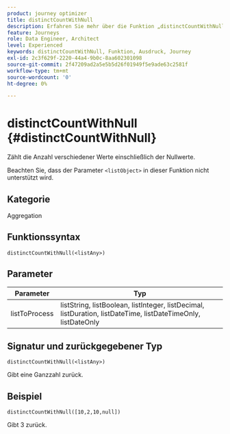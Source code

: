 ```yaml
---
product: journey optimizer
title: distinctCountWithNull
description: Erfahren Sie mehr über die Funktion „distinctCountWithNull“
feature: Journeys
role: Data Engineer, Architect
level: Experienced
keywords: distinctCountWithNull, Funktion, Ausdruck, Journey
exl-id: 2c3f629f-2220-44a4-9b0c-8aa602301098
source-git-commit: 2f47209ad2a5e5b5d26f01949f5e9ade63c2581f
workflow-type: tm+mt
source-wordcount: '0'
ht-degree: 0%

---
```


# distinctCountWithNull {#distinctCountWithNull}

Zählt die Anzahl verschiedener Werte einschließlich der Nullwerte.

Beachten Sie, dass der Parameter `<listObject>` in dieser Funktion nicht unterstützt wird.

## Kategorie

Aggregation

## Funktionssyntax

`distinctCountWithNull(<listAny>)`

## Parameter

| Parameter | Typ |
|-----------|------------------|
| listToProcess | listString, listBoolean, listInteger, listDecimal, listDuration, listDateTime, listDateTimeOnly, listDateOnly |

## Signatur und zurückgegebener Typ

`distinctCountWithNull(<listAny>)`

Gibt eine Ganzzahl zurück.

## Beispiel

`distinctCountWithNull([10,2,10,null])`

Gibt 3 zurück.

